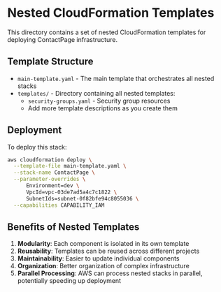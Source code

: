 # Nested CloudFormation Templates

This directory contains a set of nested CloudFormation templates for deploying ContactPage infrastructure.

## Template Structure

- `main-template.yaml` - The main template that orchestrates all nested stacks
- `templates/` - Directory containing all nested templates:
  - `security-groups.yaml` - Security group resources
  - Add more template descriptions as you create them

## Deployment

To deploy this stack:

```bash
aws cloudformation deploy \
  --template-file main-template.yaml \
  --stack-name ContactPage \
  --parameter-overrides \
      Environment=dev \
      VpcId=vpc-03de7ad5a4c7c1822 \
      SubnetIds=subnet-0f82bfe94c8055036 \
  --capabilities CAPABILITY_IAM
```

## Benefits of Nested Templates

1. **Modularity**: Each component is isolated in its own template
2. **Reusability**: Templates can be reused across different projects
3. **Maintainability**: Easier to update individual components
4. **Organization**: Better organization of complex infrastructure
5. **Parallel Processing**: AWS can process nested stacks in parallel, potentially speeding up deployment
